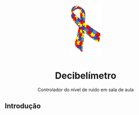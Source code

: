 <p align="center">
  <img src="./fita-autismo.png" width="20%" height="20%" />
</p>

<h1 align="center">Decibelímetro</h1>
<p align="center">Controlador do nível de ruído em sala de aula</p>

## Introdução
